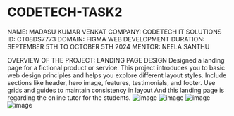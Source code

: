 # CODETECH-TASK2
NAME: MADASU KUMAR VENKAT
COMPANY: CODETECH IT SOLUTIONS
ID: CT08DS7773
DOMAIN: FIGMA WEB DEVELOPMENT
DURATION: SEPTEMBER 5TH TO OCTOBER 5TH 2024
MENTOR: NEELA SANTHU

OVERVIEW OF THE PROJECT:
LANDING PAGE DESIGN
Designed a landing page for a fictional product or service. This
project introduces you to basic web design principles and helps
you explore different layout styles. Include sections like
header, hero image, features, testimonials, and footer. Use
grids and guides to maintain consistency in layout
And this landing page is regarding the online tutor for the students.
![image](https://github.com/user-attachments/assets/386e0dab-28aa-4377-8d76-0f8297c3933d)
![image](https://github.com/user-attachments/assets/a2b5dc62-0f9c-40c3-a22f-9c071083214a)
![image](https://github.com/user-attachments/assets/1a80c8b4-076f-4c79-accd-8f24764b1122)
![image](https://github.com/user-attachments/assets/250106e0-0317-460d-ba9a-3cf24e84ccc9)





